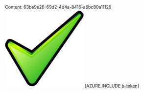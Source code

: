 Content: 63ba9e28-69d2-4d4a-8416-a6bc80a11129![image](018af777-ee79-4a6a-8754-a3a78b415e26.png)
[AZURE.INCLUDE [b-token](1f9dd6f8-444f-4787-a4f1-e5e1b007ef09.md)]
